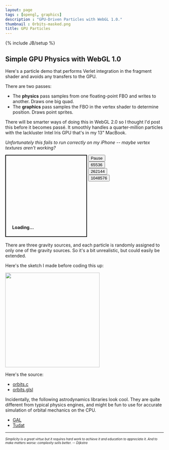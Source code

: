```yaml
---
layout: page
tags : [opengl, graphics]
description : "GPU-Driven Particles with WebGL 1.0."
thumbnail : Orbits-masked.png
title: GPU Particles
---
```

{% include JB/setup %}

## Simple GPU Physics with WebGL 1.0

Here's a particle demo that performs Verlet integration in the fragment shader and avoids any transfers to the GPU.

There are two passes:

- The **physics** pass samples from one floating-point FBO and writes to another.  Draws one big quad.
- The **graphics** pass samples the FBO in the vertex shader to determine position.  Draws point sprites.

There will be smarter ways of doing this in WebGL 2.0 so I thought I'd post this before it becomes passé.  It smoothly handles a quarter-million particles with the lackluster Intel Iris GPU that's in my 13" MacBook.

<i>Unfortunately this fails to run correctly on my iPhone -- maybe vertex textures aren't working?</i>

<div style="width:256px;height:256px;border:solid 2px black;position:relative;display:inline-block">
    <div style="z-index:0;bottom:0;left:0;position:absolute;width:100%;padding:20px;font-weight:bold">
        Loading...
    </div>
    <canvas style="z-index:2;bottom:0;left:0;position:absolute;width:400px;height:300px" id="mycanvas" >
    </canvas>
</div>

<div style="width:100px;height:260px;position:relative;display:inline-block">
    <div style="z-index:0;top:0;left:0;position:absolute;width:100%;font-weight:bold">
        <button id="toggle" class="appbtn">Pause</button>
        <button id="256" class="szbtn appbtn">65536</button>
        <button id="512" class="szbtn appbtn selected">262144</button>
        <button id="1024" class="szbtn appbtn">1048576</button>
    </div>
</div>

There are three gravity sources, and each particle is randomly assigned to only one of the gravity sources.  So it's a bit unrealistic, but could easily be extended.

Here's the sketch I made before coding this up:

<a href="{{ ASSET_PATH }}/figures/OrbitsDiagram.jpg">
<img src="{{ ASSET_PATH }}/figures/OrbitsDiagram.jpg"
     class="nice-image"
     style="width:300px">
</a>

Here's the source:

- [orbits.c](https://github.com/prideout/parg/blob/master/demos/orbits.c)
- [orbits.glsl](https://github.com/prideout/parg/blob/master/demos/orbits.glsl)

Incidentally, the following astrodynamics libraries look cool.  They are quite different from typical physics engines, and might be fun to use for accurate simulation of orbital mechanics on the CPU.

- [GAL](http://www.amsat-bda.org/GAL_Home.html)
- [Tudat](https://github.com/Tudat)

---

<i style="font-size:10px">Simplicity is a great virtue but it requires hard work to achieve it and education to appreciate it. And to make matters worse: complexity sells better. -- Dijkstra</i>

<script src="{{ ASSET_PATH }}/scripts/jquery-1.11.2.min.js"></script>
<script src="{{ ASSET_PATH }}/scripts/orbits.js"></script>
<script src="{{ ASSET_PATH }}/scripts/parg.js"></script>
<script>
    var baseurl = '{{ ASSET_PATH }}/';
    var app = new PargApp('#mycanvas', 'play', baseurl, true, {
        alpha: false,
        antialias: false
    });
    $('#toggle').click(function() {
        if ($('#toggle').text() == 'Start') {
            app.module.Window.message('play');
            $('#toggle').text('Pause');
        } else {
            app.module.Window.message('pause');
            $('#toggle').text('Start');
        }
    });
    $('.szbtn').click(function() {
        $('.szbtn').removeClass('selected');
        $(this).addClass('selected');
        app.module.Window.message(this.id);
    });
    $('#interactive').click(function() {
        $('#interactive').toggleClass('selected');
        app.block_interaction = !app.block_interaction;
    });
</script>

